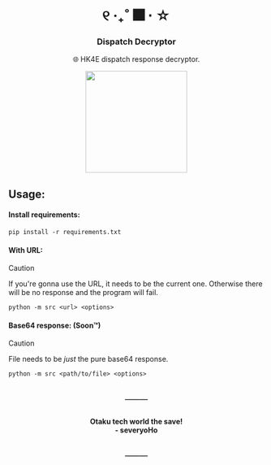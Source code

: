 <div align="center">

[//]: # "Header"

<h1> ୧ ‧₊˚ 🎆 ⋅ ☆ </h1>

<h3> Dispatch Decryptor </h3>
<p> 🌐 HK4E dispatch response decryptor. </p>

<img height="200" src="https://placehold.co/200x200"/>

</div>

[//]: # "Main Content"

###

<h2 align="left"> Usage: </h2>

<h4 align="left"> Install requirements: </h4>

```
pip install -r requirements.txt 
```


<h4 align="left"> With URL: </h4>

> [!CAUTION]  
> If you're gonna use the URL, it needs to be the current one. Otherwise there will be no response and the program will fail.

```
python -m src <url> <options>
```

<h4 align="left"> Base64 response: (Soon™)</h4>

> [!CAUTION]  
> File needs to be *just* the pure base64 response.

```
python -m src <path/to/file> <options>
```


<h2 align="center"> ─── </h2>

###

<div align="center">

[//]: # "Footer"

<h4>Otaku tech world the save!<br>
    - severyoHo
</h4>

<h2>───</h2>

</div>